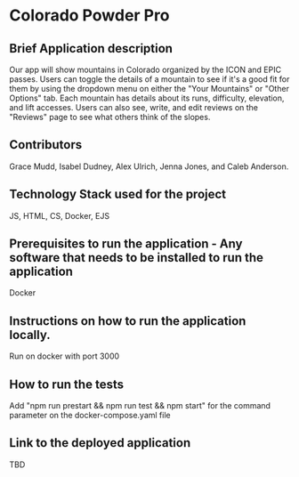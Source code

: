 # Colorado Powder Pro

## Brief Application description
Our app will show mountains in Colorado organized by the ICON and EPIC passes. Users can toggle the details of a mountain to see if it's a good fit for them by using the dropdown menu on either the "Your Mountains" or "Other Options" tab. Each mountain has details about its runs, difficulty, elevation, and lift accesses. Users can also see, write, and edit reviews on the "Reviews" page to see what others think of the slopes.

## Contributors
Grace Mudd, Isabel Dudney, Alex Ulrich, Jenna Jones, and Caleb Anderson.

## Technology Stack used for the project
JS, HTML, CS, Docker, EJS

## Prerequisites to run the application - Any software that needs to be installed to run the application
Docker

## Instructions on how to run the application locally.
Run on docker with port 3000

## How to run the tests
Add "npm run prestart && npm run test && npm start" for the command parameter on the docker-compose.yaml file

## Link to the deployed application
TBD
